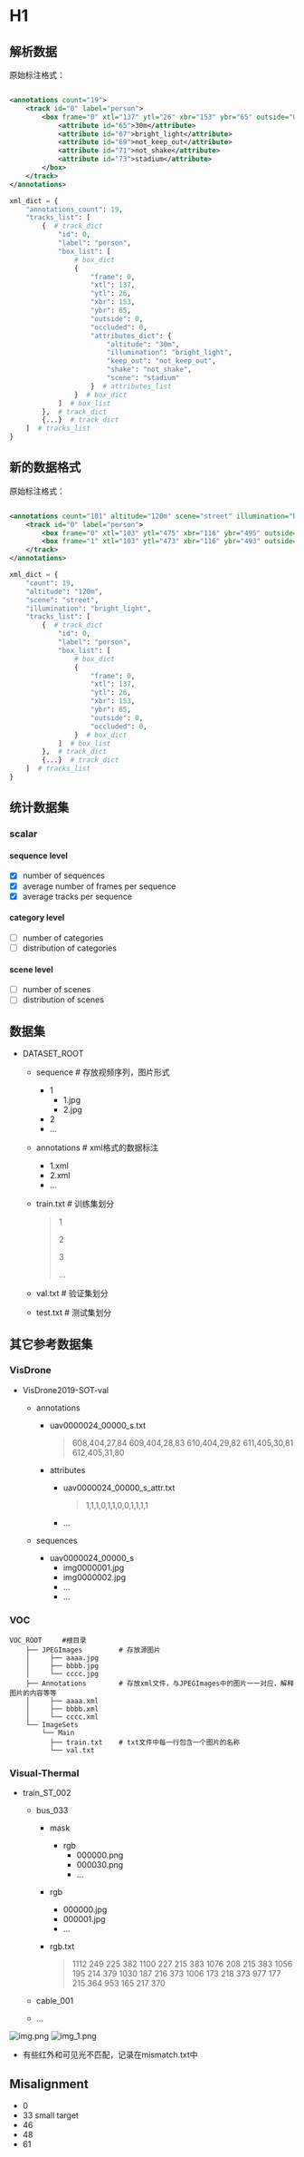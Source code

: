 [//]: # "- show_gt: 可视化"

[//]: # "- countMDMT: 统计"

[//]: # "- get_first_frame: 统计第一帧"

[//]: # "- make_csv: 制表"

# H1
## 解析数据

原始标注格式：

```xml

<annotations count="19">
    <track id="0" label="person">
        <box frame="0" xtl="137" ytl="26" xbr="153" ybr="65" outside="0" occluded="0">
            <attribute id="65">30m</attribute>
            <attribute id="67">bright_light</attribute>
            <attribute id="69">not_keep_out</attribute>
            <attribute id="71">not_shake</attribute>
            <attribute id="73">stadium</attribute>
        </box>
    </track>
</annotations>
```

```python
xml_dict = {
    "annotations_count": 19,
    "tracks_list": [
        {  # track_dict
            "id": 0,
            "label": "person",
            "box_list": [
                # box_dict
                {
                    "frame": 0,
                    "xtl": 137,
                    "ytl": 26,
                    "xbr": 153,
                    "ybr": 65,
                    "outside": 0,
                    "occluded": 0,
                    "attributes_dict": {
                        "altitude": "30m",
                        "illumination": "bright_light",
                        "keep_out": "not_keep_out",
                        "shake": "not_shake",
                        "scene": "stadium"
                    }  # attributes_list
                }  # box_dict
            ]  # box_list
        },  # track_dict
        {...}  # track_dict
    ]  # tracks_list
}
```

## 新的数据格式
原始标注格式：

```xml

<annotations count="101" altitude="120m" scene="street" illumination="bright_light">
	<track id="0" label="person">
		<box frame="0" xtl="103" ytl="475" xbr="116" ybr="495" outside="0" occluded="0"></box>
		<box frame="1" xtl="103" ytl="473" xbr="116" ybr="493" outside="0" occluded="0"></box>
    </track>
</annotations>
```

```python
xml_dict = {
    "count": 19,
    "altitude": "120m",
    "scene": "street",
    "illumination": "bright_light",
    "tracks_list": [
        {  # track_dict
            "id": 0,
            "label": "person",
            "box_list": [
                # box_dict
                {
                    "frame": 0,
                    "xtl": 137,
                    "ytl": 26,
                    "xbr": 153,
                    "ybr": 65,
                    "outside": 0,
                    "occluded": 0,
                }  # box_dict
            ]  # box_list
        },  # track_dict
        {...}  # track_dict
    ]  # tracks_list
}
```
## 统计数据集

### scalar

#### sequence level

-[x] number of sequences
-[x] average number of frames per sequence
-[x] average tracks per sequence

#### category level

-[ ] number of categories
-[ ] distribution of categories

#### scene level

-[ ] number of scenes
-[ ] distribution of scenes

## 数据集

- DATASET_ROOT

  - sequence  # 存放视频序列，图片形式

    - 1
      - 1.jpg
      - 2.jpg
    - 2
    - ...

  - annotations  # xml格式的数据标注

    - 1.xml
    - 2.xml
    - ...

  - train.txt  # 训练集划分

    > 1
    >
    > 2
    >
    > 3
    >
    > ...

  - val.txt  # 验证集划分

  - test.txt  # 测试集划分



## 其它参考数据集

### VisDrone

- VisDrone2019-SOT-val

  - annotations

    - uav0000024_00000_s.txt

      > 608,404,27,84
      > 609,404,28,83
      > 610,404,29,82
      > 611,405,30,81
      > 612,405,31,80

    - attributes

      - uav0000024_00000_s_attr.txt

        > 1,1,1,0,1,1,0,0,1,1,1,1

      - ...

  - sequences
    - uav0000024_00000_s
      - img0000001.jpg
      - img0000002.jpg
      - ...
      - ...

### VOC

```
VOC_ROOT     #根目录
    ├── JPEGImages         # 存放源图片
    │     ├── aaaa.jpg     
    │     ├── bbbb.jpg  
    │     └── cccc.jpg
    ├── Annotations        # 存放xml文件，与JPEGImages中的图片一一对应，解释图片的内容等等
    │     ├── aaaa.xml 
    │     ├── bbbb.xml 
    │     └── cccc.xml 
    └── ImageSets          
        └── Main
          ├── train.txt    # txt文件中每一行包含一个图片的名称
          └── val.txt
```

### Visual-Thermal

- train_ST_002

  - bus_033

    - mask

      - rgb
        - 000000.png
        - 000030.png
        - ...

    - rgb

      - 000000.jpg
      - 000001.jpg
      - ...

    - rgb.txt

      > 1112 249 225 382
      > 1100 227 215 383
      > 1076 208 215 383
      > 1056 195 214 379
      > 1030 187 216 373
      > 1006 173 218 373
      > 977 177 215 364
      > 953 165 217 370

  - cable_001

  - ...

![img.png](img.png)
![img_1.png](img_1.png)

- 有些红外和可见光不匹配，记录在mismatch.txt中

## Misalignment
- 0
- 33 small target
- 46
- 48
- 61